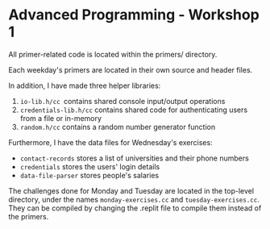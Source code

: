# Advanced Programming - Workshop 1
All primer-related code is located within the primers/ directory.

Each weekday's primers are located in their own source and header files.

In addition, I have made three helper libraries:
1. `io-lib.h/cc `contains shared console input/output operations
2. `credentials-lib.h/cc` contains shared code for authenticating users from a file or in-memory
3. `random.h/cc` contains a random number generator function

Furthermore, I have the data files for Wednesday's exercises:
- `contact-records` stores a list of universities and their phone numbers
- `credentials` stores the users' login details
- `data-file-parser` stores people's salaries

The challenges done for Monday and Tuesday are located in the top-level directory, under the names
`monday-exercises.cc` and `tuesday-exercises.cc`. They can be compiled by changing the .replit file
to compile them instead of the primers.